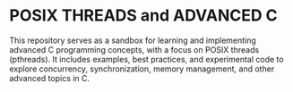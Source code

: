# POSIX THREADS and ADVANCED C

This repository serves as a sandbox for learning and implementing advanced C programming concepts, with a focus on POSIX threads (pthreads). It includes examples, best practices, and experimental code to explore concurrency, synchronization, memory management, and other advanced topics in C.